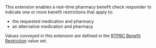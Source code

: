 This extension enables a real-time pharmacy benefit check responder to indicate one or more benefit restrictions that apply to: 

- the requested medication and pharmacy 
- an alternative medication and pharmacy

Values conveyed in this extension are defined in the [RTPBC Benefit Restriction](ValueSet-rtpbc-benefit-restriction.html) value set.

<br>
